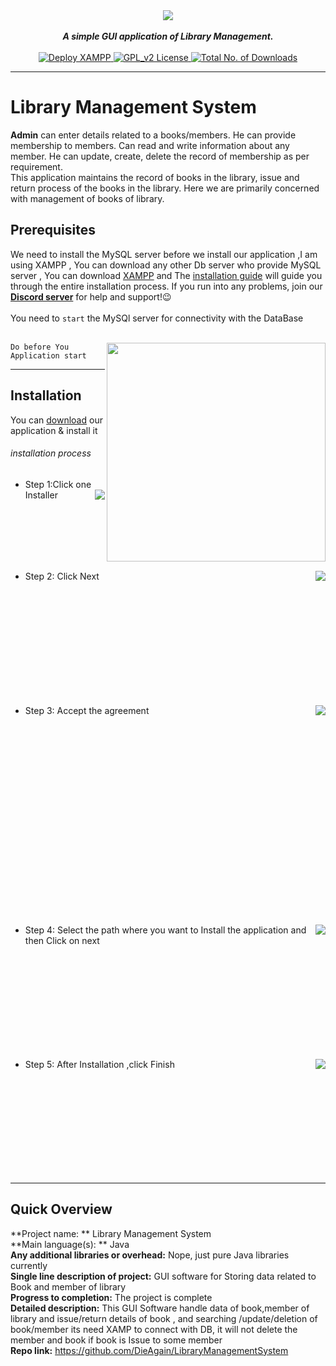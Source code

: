 <div align="center">
 <img src="https://cdn.discordapp.com/attachments/568798858185015336/568799074048802835/1.jpg" align="center">
  <br>
  <br>
   <strong><i>A simple GUI application of Library Management.</i></strong>
   <br><br>
   <a href="https://www.apachefriends.org/download.html">
   <img src="https://img.shields.io/badge/DEPLOY-XAMPP-ff69b4.svg" alt="Deploy XAMPP">
  <a href="https://github.com/DieAgain/LibraryManagementSystem/blob/master/LICENSE">
  <img src="https://img.shields.io/badge/LICENSE-GPL--2.0-red.svg" alt="GPL_v2 License">
  </a>
  <a href="https://github.com/DieAgain/LibraryManagementSystem">
<img src="https://img.shields.io/github/downloads/DieAgain/LibraryManagementSystem/total.svg" alt="Total No. of Downloads">

  <!--
    [![Github All Releases](https://img.shields.io/github/downloads/DieAgain/LibraryManagementSystem/total.svg)]()
  -->
  </a>
  <strong><i></i></strong>
  <br>

  </div>

---

# Library Management System

<p><b>Admin</b> can enter details related to a books/members. He can provide membership to members. Can read and write information about any member. He can update, create, delete the record of membership as per requirement.<br>
 This application maintains the record of books in the library, issue and return process of the books in the library. Here we are primarily concerned with management of books of library.
</p>

## Prerequisites


We need to install the MySQL server before we install our application
,I am using XAMPP , You can download any other Db server who provide MySQL server , You can download [XAMPP](https://www.apachefriends.org/download.html) and The [installation guide](https://www.apachefriends.org/faq_windows.html) will guide you through the entire installation process. If you run into any problems, join our [**Discord server**](https://discord.gg/XH5zrtT) for help and support!:wink:
<br><br>You need to `start` the MySQl server for connectivity with the DataBase <br><br>

<img src="https://cdn.discordapp.com/attachments/568798858185015336/569037517639122954/3.png" align="right" height="350">

`Do before You Application start`

----

## Installation

You can [download](https://www.mediafire.com/file/b9552r520d55nyd/Library_Mangement_System_win64bit.rar/file) our application & install it
###### installation process

- Step 1:Click one Installer <img src="https://cdn.discordapp.com/attachments/568798858185015336/569161398983196721/13.png" align="right">

<br><br><br><br><br>

- Step 2: Click Next  <img src="https://cdn.discordapp.com/attachments/568798858185015336/569166782464655365/14.png" align="right">

<br><br><br><br><br><br><br><br><br><br>

- Step 3: Accept the agreement <img src="https://cdn.discordapp.com/attachments/568798858185015336/569175831792975875/17.png" align="right">

<br><br><br><br><br><br><br><br><br><br><br><br><br><br><br><br><br><br>

- Step 4: Select the path where you want to <img src="https://cdn.discordapp.com/attachments/568798858185015336/569169887553912832/15.png" align="right"> Install the application and then Click on next

<br><br><br><br><br><br><br><br><br>

- Step 5: After Installation ,click Finish <img src="https://cdn.discordapp.com/attachments/568798858185015336/569171891328253953/16.png" align="right">

<br><br><br><br><br><br><br><br><br>

---

## Quick Overview

**Project name: ** Library Management System<br>
**Main language(s): ** Java <br>
**Any additional libraries or overhead:**  Nope, just pure Java libraries currently<br>
**Single line description of project:** GUI software for Storing data related to Book and member of library <br>
**Progress to completion:** The project is complete<br>
**Detailed description:** This GUI Software handle data of book,member of library and issue/return details of book , and searching /update/deletion of book/member its need XAMP to connect with DB, it will not delete the member and book if book is Issue to some member<br>
**Repo link:**  https://github.com/DieAgain/LibraryManagementSystem
